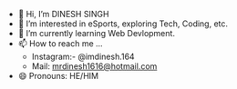 - 👋 Hi, I’m DINESH SINGH
- 👀 I’m interested in eSports, exploring Tech, Coding, etc.
- 🌱 I’m currently learning Web Devlopment.
- 📫 How to reach me ...
  - Instagram:- @imdinesh.164
  - Mail: mrdinesh1616@hotmail.com
- 😄 Pronouns: HE/HIM


